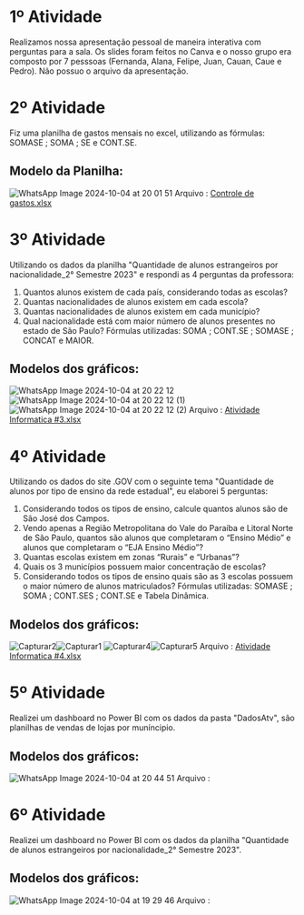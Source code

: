 # 1º Atividade
Realizamos nossa apresentação pessoal de maneira interativa com perguntas para a sala. Os slides foram feitos no Canva e o nosso grupo era composto por 7 pesssoas (Fernanda, Alana, Felipe, Juan, Cauan, Caue e Pedro). Não possuo o arquivo da apresentação.

# 2º Atividade
Fiz uma planilha de gastos mensais no excel, utilizando as fórmulas: SOMASE ; SOMA ; SE e CONT.SE.
## Modelo da Planilha:
![WhatsApp Image 2024-10-04 at 20 01 51](https://github.com/user-attachments/assets/0cce4aa2-94b3-4488-9f66-bafb9beb9f9d)
Arquivo : [Controle de gastos.xlsx](https://github.com/user-attachments/files/17264378/Controle.de.gastos.xlsx)

# 3º Atividade
Utilizando os dados da planilha "Quantidade de alunos estrangeiros por nacionalidade_2° Semestre 2023" e respondi as 4 perguntas da professora:
1) Quantos alunos existem de cada país, considerando todas as escolas? 
2) Quantas nacionalidades de alunos existem em cada escola?
3) Quantas nacionalidades de alunos existem em cada município?
4) Qual nacionalidade está com maior número de alunos presentes no estado de São Paulo?
Fórmulas utilizadas: SOMA ; CONT.SE ; SOMASE  ; CONCAT e MAIOR.
## Modelos dos gráficos:
![WhatsApp Image 2024-10-04 at 20 22 12](https://github.com/user-attachments/assets/9bb45f28-9a14-4efb-b51a-575aad1902bc)![WhatsApp Image 2024-10-04 at 20 22 12 (1)](https://github.com/user-attachments/assets/9248d1a1-d1ef-40ce-bc47-cd54cce78dad)![WhatsApp Image 2024-10-04 at 20 22 12 (2)](https://github.com/user-attachments/assets/29524a99-c05a-49b9-aeb8-a8defe075308)
Arquivo : [Atividade Informatica #3.xlsx](https://github.com/user-attachments/files/17264442/Atividade.Informatica.3.xlsx)

# 4º Atividade
Utilizando os dados do site .GOV com o seguinte tema "Quantidade de alunos por tipo de ensino da rede estadual", eu elaborei 5 perguntas:
1) Considerando todos os tipos de ensino, calcule quantos alunos são de São José dos Campos.
2) Vendo apenas a Região Metropolitana do Vale do Paraíba e Litoral Norte de São Paulo, quantos são alunos que completaram o “Ensino Médio” e alunos que completaram o “EJA Ensino Médio”?
3) Quantas escolas existem em zonas “Rurais” e “Urbanas”?
4) Quais os 3 municípios possuem maior concentração de escolas?
5) Considerando todos os tipos de ensino quais são as 3 escolas possuem o maior número de alunos matriculados?
Fórmulas utilizadas: SOMASE ; SOMA ; CONT.SES ; CONT.SE e Tabela Dinâmica.
## Modelos dos gráficos:
![Capturar2](https://github.com/user-attachments/assets/57638e08-a761-4a0e-b0fa-6ef138653bda)![Capturar1](https://github.com/user-attachments/assets/7e8650c0-25e5-4122-b342-e3fd853c16db)
![Capturar4](https://github.com/user-attachments/assets/61dfbd78-73be-4f7f-92fb-93dd7718a4bc)![Capturar5](https://github.com/user-attachments/assets/7d2c7ac2-7683-4ace-85ca-cb43e95ce13f)
Arquivo : [Atividade Informatica #4.xlsx](https://github.com/user-attachments/files/17264481/Atividade.Informatica.4.xlsx)

# 5º Atividade
Realizei um dashboard no Power BI com os dados da pasta "DadosAtv", são planilhas de vendas de lojas por muníncipio.
## Modelos dos gráficos:
![WhatsApp Image 2024-10-04 at 20 44 51](https://github.com/user-attachments/assets/d35bea24-cea6-440a-8dc3-099b01e90421)
Arquivo : 


# 6º Atividade
Realizei um dashboard no Power BI com os dados da planilha "Quantidade de alunos estrangeiros por nacionalidade_2° Semestre 2023".
## Modelos dos gráficos: 
![WhatsApp Image 2024-10-04 at 19 29 46](https://github.com/user-attachments/assets/00998f88-d9b7-4cea-9f6c-ceae8262cac4)
Arquivo : 


